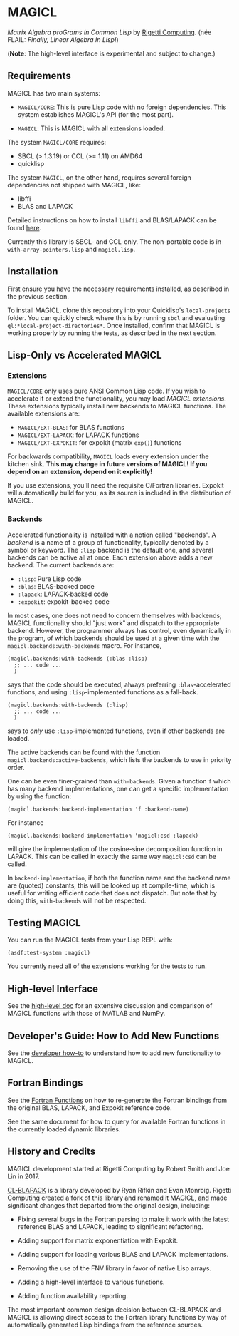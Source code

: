 # MAGICL

_Matrix Algebra proGrams In Common Lisp_ by [Rigetti Computing](http://www.rigetti.com). (née FLAIL: _Finally, Linear Algebra In Lisp!_)

(**Note**: The high-level interface is experimental and subject to change.)

## Requirements

MAGICL has two main systems:

- `MAGICL/CORE`: This is pure Lisp code with no foreign
dependencies. This system establishes MAGICL's API (for the most
part).

- `MAGICL`: This is MAGICL with all extensions loaded.

The system `MAGICL/CORE` requires:

* SBCL (> 1.3.19) or CCL (>= 1.11) on AMD64
* quicklisp

The system `MAGICL`, on the other hand, requires several foreign
dependencies not shipped with MAGICL, like:

- libffi
- BLAS and LAPACK

Detailed instructions on how to install `libffi` and BLAS/LAPACK can
be found [here](doc/requirements.md).

Currently this library is SBCL- and CCL-only. The non-portable code is
in `with-array-pointers.lisp` and `magicl.lisp`.

## Installation

First ensure you have the necessary requirements installed, as
described in the previous section.

To install MAGICL, clone this repository into your Quicklisp's
`local-projects` folder. You can quickly check where this is by
running `sbcl` and evaluating `ql:*local-project-directories*`. Once
installed, confirm that MAGICL is working properly by running the
tests, as described in the next section.

## Lisp-Only vs Accelerated MAGICL

### Extensions

`MAGICL/CORE` only uses pure ANSI Common Lisp code. If you wish to
accelerate it or extend the functionality, you may load *MAGICL
extensions*. These extensions typically install new backends to MAGICL
functions. The available extensions are:

- `MAGICL/EXT-BLAS`: for BLAS functions
- `MAGICL/EXT-LAPACK`: for LAPACK functions
- `MAGICL/EXT-EXPOKIT`: for expokit (matrix `exp()`) functions

For backwards compatibility, `MAGICL` loads every extension under the
kitchen sink. **This may change in future versions of MAGICL! If you
depend on an extension, depend on it explicitly!**

If you use extensions, you'll need the requisite C/Fortran
libraries. Expokit will automatically build for you, as its source is
included in the distribution of MAGICL.

### Backends

Accelerated functionality is installed with a notion called "backends". A
*backend* is a name of a group of functionality, typically denoted by
a symbol or keyword. The `:lisp` backend is the default one, and
several backends can be active all at once. Each extension above adds
a new backend. The current backends are:

- `:lisp`: Pure Lisp code
- `:blas`: BLAS-backed code
- `:lapack`: LAPACK-backed code
- `:expokit`: expokit-backed code

In most cases, one does not need to concern themselves with backends;
MAGICL functionality should "just work" and dispatch to the
appropriate backend. However, the programmer always has control, even
dynamically in the program, of which backends should be used at a
given time with the `magicl.backends:with-backends` macro. For instance,

```
(magicl.backends:with-backends (:blas :lisp)
  ;; ... code ...
  )
```

says that the code should be executed, always preferring
`:blas`-accelerated functions, and using `:lisp`-implemented functions
as a fall-back.

```
(magicl.backends:with-backends (:lisp)
  ;; ... code ...
  )
```

says to *only* use `:lisp`-implemented functions, even if other
backends are loaded.


The active backends can be found with the function
`magicl.backends:active-backends`, which lists the backends to use in
priority order.

One can be even finer-grained than `with-backends`. Given a function
`f` which has many backend implementations, one can get a specific
implementation by using the function:

```
(magicl.backends:backend-implementation 'f :backend-name)
```

For instance

```
(magicl.backends:backend-implementation 'magicl:csd :lapack)
```

will give the implementation of the cosine-sine decomposition function
in LAPACK. This can be called in exactly the same way `magicl:csd` can
be called.

In `backend-implementation`, if both the function name and the backend
name are (quoted) constants, this will be looked up at compile-time,
which is useful for writing efficient code that does not dispatch. But
note that by doing this, `with-backends` will not be respected.

## Testing MAGICL

You can run the MAGICL tests from your Lisp REPL with:

```
(asdf:test-system :magicl)
```

You currently need all of the extensions working for the tests to run.

## High-level Interface

See the [high-level doc](doc/high-level.md) for an extensive discussion
and comparison of MAGICL functions with those of MATLAB and NumPy.

## Developer's Guide: How to Add New Functions

See the [developer how-to](doc/dev-how-to.md) to understand how to add
new functionality to MAGICL.

## Fortran Bindings

See the [Fortran Functions](doc/fortran-functions.md) on how to
re-generate the Fortran bindings from the original BLAS, LAPACK, and
Expokit reference code.

See the same document for how to query for available Fortran functions
in the currently loaded dynamic libraries.


## History and Credits

MAGICL development started at Rigetti Computing by Robert Smith and
Joe Lin in 2017.

[CL-BLAPACK](https://github.com/blindglobe/cl-blapack) is a library
developed by Ryan Rifkin and Evan Monroig. Rigetti Computing created a
fork of this library and renamed it MAGICL, and made significant
changes that departed from the original design, including:

* Fixing several bugs in the Fortran parsing to make it work with the
latest reference BLAS and LAPACK, leading to significant refactoring.

* Adding support for matrix exponentiation with Expokit.

* Adding support for loading various BLAS and LAPACK implementations.

* Removing the use of the FNV library in favor of native Lisp arrays.

* Adding a high-level interface to various functions.

* Adding function availability reporting.

The most important common design decision between CL-BLAPACK and
MAGICL is allowing direct access to the Fortran library functions by
way of automatically generated Lisp bindings from the reference
sources.
